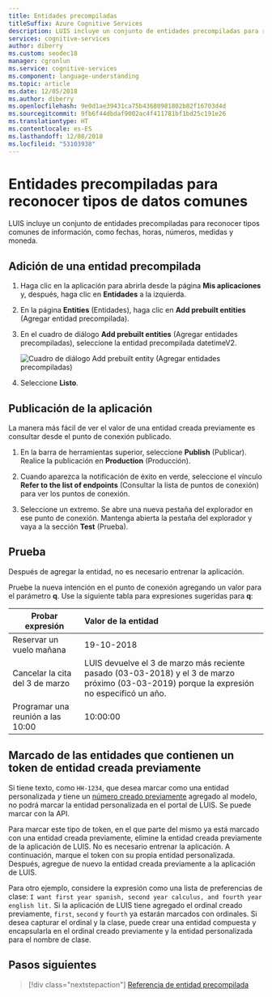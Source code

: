```yaml
---
title: Entidades precompiladas
titleSuffix: Azure Cognitive Services
description: LUIS incluye un conjunto de entidades precompiladas para reconocer tipos comunes de información, como fechas, horas, números, medidas y moneda. La compatibilidad de entidades precompiladas varía según la referencia cultural de la aplicación LUIS.
services: cognitive-services
author: diberry
ms.custom: seodec18
manager: cgronlun
ms.service: cognitive-services
ms.component: language-understanding
ms.topic: article
ms.date: 12/05/2018
ms.author: diberry
ms.openlocfilehash: 9e0d1ae39431ca75b43680981802b82f16703d4d
ms.sourcegitcommit: 9fb6f44dbdaf9002ac4f411781bf1bd25c191e26
ms.translationtype: HT
ms.contentlocale: es-ES
ms.lasthandoff: 12/08/2018
ms.locfileid: "53103938"
---
```

# <a name="prebuilt-entities-to-recognize-common-data-types"></a>Entidades precompiladas para reconocer tipos de datos comunes

LUIS incluye un conjunto de entidades precompiladas para reconocer tipos comunes de información, como fechas, horas, números, medidas y moneda. 

## <a name="add-a-prebuilt-entity"></a>Adición de una entidad precompilada

1. Haga clic en la aplicación para abrirla desde la página **Mis aplicaciones** y, después, haga clic en **Entidades** a la izquierda. 

1. En la página **Entities** (Entidades), haga clic en **Add prebuilt entities** (Agregar entidad precompilada).

1. En el cuadro de diálogo **Add prebuilt entities** (Agregar entidades precompiladas), seleccione la entidad precompilada datetimeV2. 

    ![Cuadro de diálogo Add prebuilt entity (Agregar entidades precompiladas)](./media/luis-use-prebuilt-entity/add-prebuilt-entity-dialog.png)

1. Seleccione **Listo**.

## <a name="publish-the-app"></a>Publicación de la aplicación

La manera más fácil de ver el valor de una entidad creada previamente es consultar desde el punto de conexión publicado. 

1. En la barra de herramientas superior, seleccione **Publish** (Publicar). Realice la publicación en **Production** (Producción). 

1. Cuando aparezca la notificación de éxito en verde, seleccione el vínculo **Refer to the list of endpoints** (Consultar la lista de puntos de conexión) para ver los puntos de conexión.

1. Seleccione un extremo. Se abre una nueva pestaña del explorador en ese punto de conexión. Mantenga abierta la pestaña del explorador y vaya a la sección **Test** (Prueba).

## <a name="test"></a>Prueba
Después de agregar la entidad, no es necesario entrenar la aplicación. 

Pruebe la nueva intención en el punto de conexión agregando un valor para el parámetro **q**. Use la siguiente tabla para expresiones sugeridas para **q**:

|Probar expresión|Valor de la entidad|
|--|:--|
|Reservar un vuelo mañana|19-10-2018|
|Cancelar la cita del 3 de marzo|LUIS devuelve el 3 de marzo más reciente pasado (03-03-2018) y el 3 de marzo próximo (03-03-2019) porque la expresión no especificó un año.|
|Programar una reunión a las 10:00|10:00:00|

## <a name="marking-entities-containing-a-prebuilt-entity-token"></a>Marcado de las entidades que contienen un token de entidad creada previamente
 Si tiene texto, como `HH-1234`, que desea marcar como una entidad personalizada _y_ tiene un [número creado previamente](luis-reference-prebuilt-number.md) agregado al modelo, no podrá marcar la entidad personalizada en el portal de LUIS. Se puede marcar con la API. 

 Para marcar este tipo de token, en el que parte del mismo ya está marcado con una entidad creada previamente, elimine la entidad creada previamente de la aplicación de LUIS. No es necesario entrenar la aplicación. A continuación, marque el token con su propia entidad personalizada. Después, agregue de nuevo la entidad creada previamente a la aplicación de LUIS.

 Para otro ejemplo, considere la expresión como una lista de preferencias de clase: `I want first year spanish, second year calculus, and fourth year english lit.` Si la aplicación de LUIS tiene agregado el ordinal creado previamente, `first`, `second` y `fourth` ya estarán marcados con ordinales. Si desea capturar el ordinal y la clase, puede crear una entidad compuesta y encapsularla en el ordinal creado previamente y la entidad personalizada para el nombre de clase.

## <a name="next-steps"></a>Pasos siguientes
> [!div class="nextstepaction"]
> [Referencia de entidad precompilada](./luis-reference-prebuilt-entities.md)
